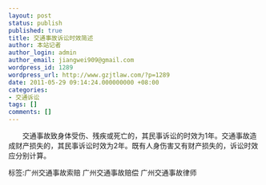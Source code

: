 ```yaml
---
layout: post
status: publish
published: true
title: 交通事故诉讼时效简述
author: 本站记者
author_login: admin
author_email: jiangwei909@gmail.com
wordpress_id: 1289
wordpress_url: http://www.gzjtlaw.com/?p=1289
date: 2011-05-29 09:14:24.000000000 +08:00
categories:
- 交通诉讼
tags: []
comments: []
---
```

　　交通事故致身体受伤、残疾或死亡的，其民事诉讼的时效为1年。交通事故造成财产损失的，其民事诉讼时效为2年。既有人身伤害又有财产损失的，诉讼时效应分别计算。标签:广州交通事故索赔 广州交通事故赔偿 广州交通事故律师
